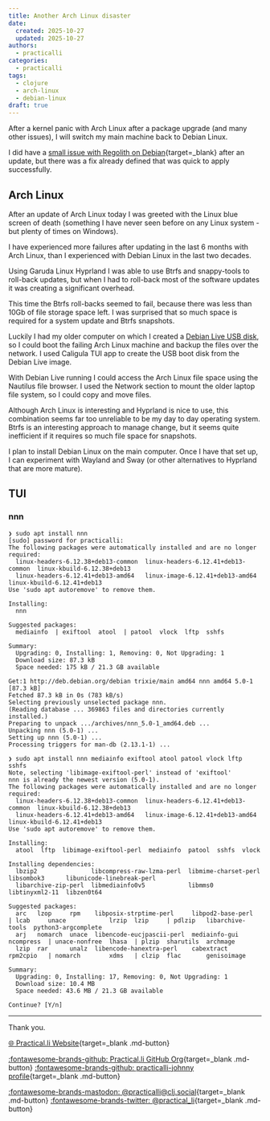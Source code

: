 ```yaml
---
title: Another Arch Linux disaster
date:
  created: 2025-10-27
  updated: 2025-10-27
authors:
  - practicalli
categories:
  - practicalli
tags:
  - clojure
  - arch-linux
  - debian-linux
draft: true
---
```


After a kernel panic with Arch Linux after a package upgrade (and many other issues), I will switch my main machine back to Debian Linux.

I did have a [small issue with Regolith on Debian](https://github.com/regolith-linux/regolith-desktop/issues/1104#issuecomment-3457153534){target=_blank} after an update, but there was a fix already defined that was quick to apply successfully.


<!-- more -->


## Arch Linux

After an update of Arch Linux today I was greeted with the Linux blue screen of death (something I have never seen before on any Linux system - but plenty of times on Windows).

I have experienced more failures after updating in the last 6 months with Arch Linux, than I experienced with Debian Linux in the last two decades.

Using Garuda Linux Hyprland I was able to use Btrfs and snappy-tools to roll-back updates, but when I had to roll-back most of the software updates it was creating a significant overhead.

This time the Btrfs roll-backs seemed to fail, because there was less than 10Gb of file storage space left.  I was surprised that so much space is required for a system update and Btrfs snapshots.

Luckily I had my older computer on which I created a [Debian Live USB disk](https://www.debian.org/CD/live/), so I could boot the failing Arch Linux machine and backup the files over the network.  I used Caligula TUI app to create the USB boot disk from the Debian Live image.

With Debian Live running I could access the Arch Linux file space using the Nautilus file browser.  I used the Network section to mount the older laptop file system, so I could copy and move files.

Although Arch Linux is interesting and Hyprland is nice to use, this combination seems far too unreliable to be my day to day operating system.  Btrfs is an interesting approach to manage change, but it seems quite inefficient if it requires so much file space for snapshots.

I plan to install Debian Linux on the main computer.  Once I have that set up, I can experiment with Wayland and Sway (or other alternatives to Hyprland that are more mature).

## TUI


### nnn

```shell-output
❯ sudo apt install nnn
[sudo] password for practicalli:
The following packages were automatically installed and are no longer required:
  linux-headers-6.12.38+deb13-common  linux-headers-6.12.41+deb13-common  linux-kbuild-6.12.38+deb13
  linux-headers-6.12.41+deb13-amd64   linux-image-6.12.41+deb13-amd64     linux-kbuild-6.12.41+deb13
Use 'sudo apt autoremove' to remove them.

Installing:
  nnn

Suggested packages:
  mediainfo  | exiftool  atool  | patool  vlock  lftp  sshfs

Summary:
  Upgrading: 0, Installing: 1, Removing: 0, Not Upgrading: 1
  Download size: 87.3 kB
  Space needed: 175 kB / 21.3 GB available

Get:1 http://deb.debian.org/debian trixie/main amd64 nnn amd64 5.0-1 [87.3 kB]
Fetched 87.3 kB in 0s (783 kB/s)
Selecting previously unselected package nnn.
(Reading database ... 369863 files and directories currently installed.)
Preparing to unpack .../archives/nnn_5.0-1_amd64.deb ...
Unpacking nnn (5.0-1) ...
Setting up nnn (5.0-1) ...
Processing triggers for man-db (2.13.1-1) ...

❯ sudo apt install nnn mediainfo exiftool atool patool vlock lftp sshfs
Note, selecting 'libimage-exiftool-perl' instead of 'exiftool'
nnn is already the newest version (5.0-1).
The following packages were automatically installed and are no longer required:
  linux-headers-6.12.38+deb13-common  linux-headers-6.12.41+deb13-common  linux-kbuild-6.12.38+deb13
  linux-headers-6.12.41+deb13-amd64   linux-image-6.12.41+deb13-amd64     linux-kbuild-6.12.41+deb13
Use 'sudo apt autoremove' to remove them.

Installing:
  atool  lftp  libimage-exiftool-perl  mediainfo  patool  sshfs  vlock

Installing dependencies:
  lbzip2               libcompress-raw-lzma-perl  libmime-charset-perl  libsombok3      libunicode-linebreak-perl
  libarchive-zip-perl  libmediainfo0v5            libmms0               libtinyxml2-11  libzen0t64

Suggested packages:
  arc   lzop     rpm    libposix-strptime-perl     libpod2-base-perl  | lcab     unace            lrzip  lzip     | pdlzip   libarchive-tools  python3-argcomplete
  arj   nomarch  unace  libencode-eucjpascii-perl  mediainfo-gui      ncompress  | unace-nonfree  lhasa  | plzip  sharutils  archmage
  lzip  rar      unalz  libencode-hanextra-perl    cabextract         rpm2cpio   | nomarch        xdms   | clzip  flac       genisoimage

Summary:
  Upgrading: 0, Installing: 17, Removing: 0, Not Upgrading: 1
  Download size: 10.4 MB
  Space needed: 43.6 MB / 21.3 GB available

Continue? [Y/n]
```

---
Thank you.

[:globe_with_meridians: Practical.li Website](https://practical.li){target=_blank .md-button}

[:fontawesome-brands-github: Practical.li GitHub Org](https://github.com/practicalli){target=_blank .md-button}
[:fontawesome-brands-github: practicalli-johnny profile](https://github.com/practicalli-johnny){target=_blank .md-button}

[:fontawesome-brands-mastodon: @practicalli@clj.social](https://clj.social/@practicalli){target=_blank .md-button}
[:fontawesome-brands-twitter: @practical_li](https://twitter.com/practcial_li){target=_blank .md-button}
